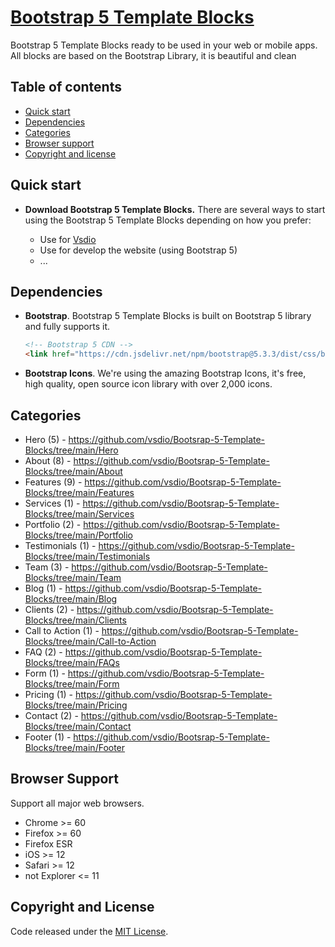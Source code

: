 # [Bootstrap 5 Template Blocks](https://vsdio.com/block.html)

Bootstrap 5 Template Blocks ready to be used in your web or mobile apps. All blocks are based on the Bootstrap Library, it is beautiful and clean

## Table of contents

- [Quick start](#quick-start)
- [Dependencies](#dependencies)
- [Categories](#categories)
- [Browser support](#browser-support)
- [Copyright and license](#copyright-and-license)


## Quick start

- **Download Bootstrap 5 Template Blocks.** There are several ways to start using the Bootstrap 5 Template Blocks depending on how you prefer:

    - Use for [Vsdio](https://vsdio.com)
    - Use for develop the website (using Bootstrap 5)
    - ...


## Dependencies

- **Bootstrap**. Bootstrap 5 Template Blocks is built on Bootstrap 5 library and fully supports it.
    ```html
    <!-- Bootstrap 5 CDN -->
    <link href="https://cdn.jsdelivr.net/npm/bootstrap@5.3.3/dist/css/bootstrap.min.css" rel="stylesheet" integrity="sha384-QWTKZyjpPEjISv5WaRU9OFeRpok6YctnYmDr5pNlyT2bRjXh0JMhjY6hW+ALEwIH" crossorigin="anonymous">
    ```

- **Bootstrap Icons**. We're using the amazing Bootstrap Icons, it's free, high quality, open source icon library with over 2,000 icons.


## Categories

- Hero (5) - https://github.com/vsdio/Bootsrap-5-Template-Blocks/tree/main/Hero
- About (8) - https://github.com/vsdio/Bootsrap-5-Template-Blocks/tree/main/About
- Features (9) - https://github.com/vsdio/Bootsrap-5-Template-Blocks/tree/main/Features
- Services (1) - https://github.com/vsdio/Bootsrap-5-Template-Blocks/tree/main/Services
- Portfolio (2) - https://github.com/vsdio/Bootsrap-5-Template-Blocks/tree/main/Portfolio
- Testimonials (1) - https://github.com/vsdio/Bootsrap-5-Template-Blocks/tree/main/Testimonials
- Team (3) - https://github.com/vsdio/Bootsrap-5-Template-Blocks/tree/main/Team
- Blog (1) - https://github.com/vsdio/Bootsrap-5-Template-Blocks/tree/main/Blog
- Clients (2) - https://github.com/vsdio/Bootsrap-5-Template-Blocks/tree/main/Clients
- Call to Action (1) - https://github.com/vsdio/Bootsrap-5-Template-Blocks/tree/main/Call-to-Action
- FAQ (2) - https://github.com/vsdio/Bootsrap-5-Template-Blocks/tree/main/FAQs
- Form (1) - https://github.com/vsdio/Bootsrap-5-Template-Blocks/tree/main/Form
- Pricing (1) - https://github.com/vsdio/Bootsrap-5-Template-Blocks/tree/main/Pricing
- Contact (2) - https://github.com/vsdio/Bootsrap-5-Template-Blocks/tree/main/Contact
- Footer (1) - https://github.com/vsdio/Bootsrap-5-Template-Blocks/tree/main/Footer


## Browser Support

Support all major web browsers. 

- Chrome >= 60
- Firefox >= 60
- Firefox ESR
- iOS >= 12
- Safari >= 12
- not Explorer <= 11

## Copyright and License
Code released under the [MIT License](https://github.com/vsdio/Bootsrap-5-Template-Blocks/blob/main/LICENSE). 
